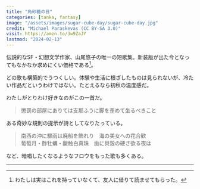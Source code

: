 ```yaml
---
title: "角砂糖の日"
categories: [tanka, fantasy]
image: "/assets/images/sugar-cube-day/sugar-cube-day.jpg"
credit: "Michael Paraskevas (CC BY-SA 3.0)"
visit: https://amzn.to/3w9ZaJY
lastmod: "2024-02-13"
---
```


伝説的なSF・幻想文学作家、山尾悠子の唯一の短歌集。新装版が出た今となってもなかなか求めにくい価格である[^1]。

どの歌も構築的でうつくしい。体験や生活に根ざしたものは見られないが、冷たい作品だというわけではない。たとえるなら初秋の温度感だ。

わたしがとりわけ好きなのがこの一首だ。

> 懲罰の部屋にありては支那ふうに脚を歪めて坐るべきこと

ある奇妙な規則の提示が詩としてなりたっている。

> 南西の沖に驟雨は廃船を飾れり　海の美女への花合歓  
> 葡萄月・酢牡蠣・酸触白真珠　歯に貝殻の硬さ欲る夜は

など、暗唱したくなるようなフロウをもった歌も多くある。

---

[^1]: わたしは実はこれを持っていなくて、友人に借りて読ませてもらった。
